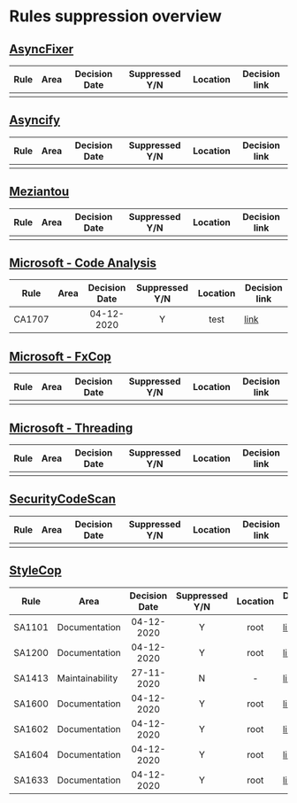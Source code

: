 # Rules suppression overview

## [AsyncFixer](http://www.asyncfixer.com)

| Rule        | Area              | Decision Date | Suppressed Y/N | Location | Decision link |
| ----------- |-------------------|:-------------:|:--------------:|:--------:|---------------|
|             |                   |               |                |          |               |

## [Asyncify](https://github.com/hvanbakel/Asyncify-CSharp)

| Rule        | Area              | Decision Date | Suppressed Y/N | Location | Decision link |
| ----------- |-------------------|:-------------:|:--------------:|:--------:|---------------|
|             |                   |               |                |          |               |

## [Meziantou](https://www.meziantou.net/enforcing-asynchronous-code-good-practices-using-a-roslyn-analyzer.htm)

| Rule        | Area              | Decision Date | Suppressed Y/N | Location | Decision link |
| ----------- |-------------------|:-------------:|:--------------:|:--------:|---------------|
|             |                   |               |                |          |               |

## [Microsoft - Code Analysis](https://docs.microsoft.com/en-us/dotnet/fundamentals/code-analysis/quality-rules)

| Rule        | Area              | Decision Date | Suppressed Y/N | Location | Decision link |
| ----------- |-------------------|:-------------:|:--------------:|:--------:|---------------|
| CA1707      |                   | 04-12-2020    | Y              | test     | [link](/documentation/CodeAnalyzersRules/MicrosoftCodeAnalysis/CA1707.md) |

## [Microsoft - FxCop](https://github.com/dotnet/roslyn-analyzers)

| Rule        | Area              | Decision Date | Suppressed Y/N | Location | Decision link |
| ----------- |-------------------|:-------------:|:--------------:|:--------:|---------------|
|             |                   |               |                |          |               |

## [Microsoft - Threading](https://github.com/microsoft/vs-threading/blob/master/doc/analyzers/index.md)

| Rule        | Area              | Decision Date | Suppressed Y/N | Location | Decision link |
| ----------- |-------------------|:-------------:|:--------------:|:--------:|---------------|
|             |                   |               |                |          |               |

## [SecurityCodeScan](https://security-code-scan.github.io)

| Rule        | Area              | Decision Date | Suppressed Y/N | Location | Decision link |
| ----------- |-------------------|:-------------:|:--------------:|:--------:|---------------|
|             |                   |               |                |          |               |

## [StyleCop](https://github.com/DotNetAnalyzers/StyleCopAnalyzers)

| Rule        | Area              | Decision Date | Suppressed Y/N | Location | Decision link |
| ----------- |-------------------|:-------------:|:--------------:|:--------:|---------------|
| SA1101      | Documentation     | 04-12-2020    | Y              | root     | [link](/documentation/CodeAnalyzersRules/StyleCop/SA1101.md) |
| SA1200      | Documentation     | 04-12-2020    | Y              | root     | [link](/documentation/CodeAnalyzersRules/StyleCop/SA1200.md) |
| SA1413      | Maintainability   | 27-11-2020    | N              | -        | [link](/documentation/CodeAnalyzersRules/StyleCop/SA1413.md) |
| SA1600      | Documentation     | 04-12-2020    | Y              | root     | [link](/documentation/CodeAnalyzersRules/StyleCop/SA1600.md) |
| SA1602      | Documentation     | 04-12-2020    | Y              | root     | [link](/documentation/CodeAnalyzersRules/StyleCop/SA1602.md) |
| SA1604      | Documentation     | 04-12-2020    | Y              | root     | [link](/documentation/CodeAnalyzersRules/StyleCop/SA1604.md) |
| SA1633      | Documentation     | 04-12-2020    | Y              | root     | [link](/documentation/CodeAnalyzersRules/StyleCop/SA1633.md) |
